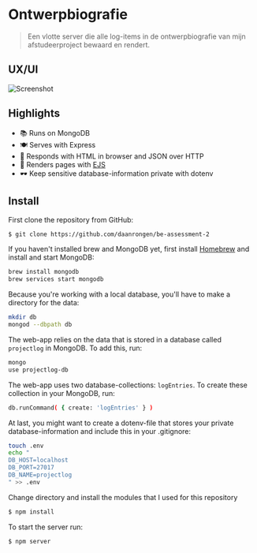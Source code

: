# Ontwerpbiografie

> Een vlotte server die alle log-items in de ontwerpbiografie van mijn afstudeerproject bewaard en rendert.

## UX/UI

![Screenshot](https://imgur.com/99vBmGs.png)

## Highlights

- 📚 Runs on MongoDB
- 🍽 Serves with Express
- 🤖 Responds with HTML in browser and JSON over HTTP
- 📝 Renders pages with [EJS](http://ejs.co/)
- 🕶 Keep sensitive database-information private with dotenv

## Install

First clone the repository from GitHub:
``` git
$ git clone https://github.com/daanrongen/be-assessment-2
```

If you haven't installed brew and MongoDB yet, first install [Homebrew](https://brew.sh/) and install and start MongoDB:

```bash
brew install mongodb
brew services start mongodb
```

Because you're working with a local database, you'll have to make a directory for the data:

```bash
mkdir db
mongod --dbpath db
```
The web-app relies on the data that is stored in a database called `projectlog` in MongoDB. To add this, run:

``` bash
mongo
use projectlog-db
```

The web-app uses two database-collections: `logEntries`. To create these collection in your MongoDB, run:

``` bash
db.runCommand( { create: 'logEntries' } )
```

At last, you might want to create a dotenv-file that stores your private database-information and include this in your .gitignore:

``` bash
touch .env
echo "
DB_HOST=localhost
DB_PORT=27017
DB_NAME=projectlog
" >> .env
```

Change directory and install the modules that I used for this repository
``` bash
$ npm install
```

To start the server run:
``` bash
$ npm server
```
